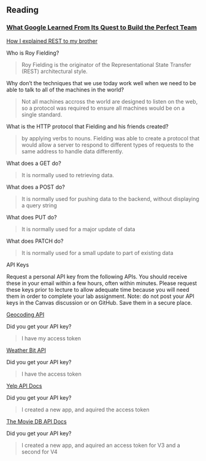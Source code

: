 
## Reading
### [What Google Learned From Its Quest to Build the Perfect Team](https://www.nytimes.com/2016/02/28/magazine/what-google-learned-from-its-quest-to-build-the-perfect-team.html)


[How I explained REST to my brother](https://gist.github.com/brookr/5977550)  

Who is Roy Fielding?  
>Roy Fielding is the originator of the Representational State Transfer (REST) architectural style.  

  
  

Why don’t the techniques that we use today work well when we need to be able to talk to all of the machines in the world?  
> Not all machines accross the world are designed to listen on the web, so a protocol was required to ensure all machines would be on a single standard. 
> 

What is the HTTP protocol that Fielding and his friends created?  
> by applying verbs to nouns. Fielding was able to create a protocol that would allow a server to respond to different types of requests to the same address to handle data differently. 

What does a GET do?  
>It is normally used to retrieving data. 

What does a POST do?  
>It is normally used for pushing data to the backend, without displaying a query string

What does PUT do?  
>It is normally used for a major update of data

What does PATCH do?  
>It is normally used for a small update to part of existing data

API Keys  

Request a personal API key from the following APIs. You should receive these in your email within a few hours, often within minutes. Please request these keys prior to lecture to allow adequate time because you will need them in order to complete your lab assignment. Note: do not post your API keys in the Canvas discussion or on GitHub. Save them in a secure place.  



[Geocoding API](https://my.locationiq.com/dashboard/?firstLogin=1)  

Did you get your API key?  
>I have my access token
  
  
  
  

[Weather Bit API](https://www.weatherbit.io/account/dashboard)  

Did you get your API key?  
>I have the access token
  
  
  
  
[Yelp API Docs](https://www.yelp.com/developers/documentation/v3/business_search)  


Did you get your API key?  
>I created a new app, and aquired the access token
  
  
  


[The Movie DB API Docs](https://developers.themoviedb.org/3/getting-started/introduction)  



Did you get your API key?  
>I created a new app, and aquired an access token for V3 and a second for V4
  
  
  
  
